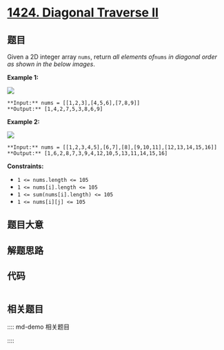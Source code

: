 # [1424. Diagonal Traverse II](https://leetcode.com/problems/diagonal-traverse-ii)

## 题目

Given a 2D integer array `nums`, return _all elements of_`nums` _in diagonal
order as shown in the below images_.



**Example 1:**

![](https://assets.leetcode.com/uploads/2020/04/08/sample_1_1784.png)

    
    
    **Input:** nums = [[1,2,3],[4,5,6],[7,8,9]]
    **Output:** [1,4,2,7,5,3,8,6,9]
    

**Example 2:**

![](https://assets.leetcode.com/uploads/2020/04/08/sample_2_1784.png)

    
    
    **Input:** nums = [[1,2,3,4,5],[6,7],[8],[9,10,11],[12,13,14,15,16]]
    **Output:** [1,6,2,8,7,3,9,4,12,10,5,13,11,14,15,16]
    



**Constraints:**

  * `1 <= nums.length <= 105`
  * `1 <= nums[i].length <= 105`
  * `1 <= sum(nums[i].length) <= 105`
  * `1 <= nums[i][j] <= 105`


## 题目大意

## 解题思路

## 代码

```javascript

```

## 相关题目

:::: md-demo 相关题目

::::
